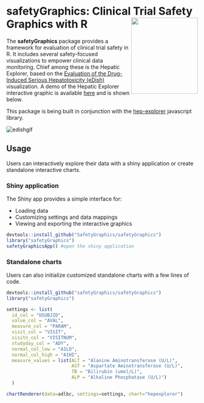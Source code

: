 # safetyGraphics: Clinical Trial Safety Graphics with R  <img src="https://raw.githubusercontent.com/SafetyGraphics/safetyGraphics/master/inst/safetyGraphicsHex/safetyGraphicsHex.png" width = "175" height = "200" align="right" />

The **safetyGraphics** package provides a framework for evaluation of clinical trial safety in R. It includes several safety-focused visualizations to empower clinical data monitoring. Chief among these is the Hepatic Explorer, based on the [Evaluation of the Drug-Induced Serious Hepatotoxicity (eDish)](https://www.ncbi.nlm.nih.gov/pubmed/21332248) visualization. A demo of the Hepatic Explorer interactive graphic is available [here](https://safetygraphics.github.io/hep-explorer/test-page/example1/) and is shown below.

This package is being built in conjunction with the [hep-explorer](https://github.com/SafetyGraphics/hep-explorer) javascript library.

![edishgif](https://user-images.githubusercontent.com/3680095/45834450-02b3a000-bcbc-11e8-8172-324c2fe43521.gif)

## Usage

Users can interactively explore their data with a shiny application or create standalone interactive charts.

### Shiny application

The Shiny app provides a simple interface for:
- Loading data
- Customizing settings and data mappings
- Viewing and exporting the interactive graphics

```r
devtools::install_github("SafetyGraphics/safetyGraphics")
library("safetyGraphics")
safetyGraphicsApp() #open the shiny application
```

### Standalone charts

Users can also initialize customized standalone charts with a few lines of code.

```r
devtools::install_github("safetyGraphics/safetyGraphics")
library("safetyGraphics")

settings <- list(
  id_col = "USUBJID",
  value_col = "AVAL",
  measure_col = "PARAM",
  visit_col = "VISIT",
  visitn_col = "VISITNUM",
  studyday_col = "ADY",
  normal_col_low = "A1LO",
  normal_col_high = "A1HI",
  measure_values = list(ALT = "Alanine Aminotransferase (U/L)",
                        AST = "Aspartate Aminotransferase (U/L)",
                        TB = "Bilirubin (umol/L)",
                        ALP = "Alkaline Phosphatase (U/L)")
  )

chartRenderer(data=adlbc, settings=settings, chart="hepexplorer")

```
